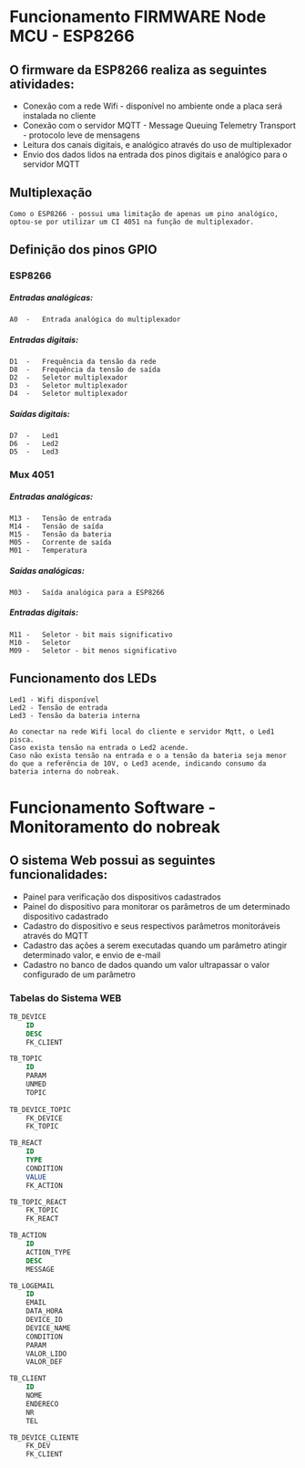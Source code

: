 # Funcionamento FIRMWARE Node MCU - ESP8266

## O firmware da ESP8266 realiza as seguintes atividades:

- Conexão com a rede Wifi - disponível no ambiente onde a placa será instalada no cliente
- Conexão com o servidor MQTT - Message Queuing Telemetry Transport - protocolo leve de mensagens
- Leitura dos canais digitais, e analógico através do uso de multiplexador
- Envio dos dados lidos na entrada dos pinos digitais e analógico para o servidor MQTT

## Multiplexação

    Como o ESP8266 - possui uma limitação de apenas um pino analógico, optou-se por utilizar um CI 4051 na função de multiplexador.

## Definição dos pinos GPIO

### ESP8266

##### Entradas analógicas:

    A0  -   Entrada analógica do multiplexador

##### Entradas digitais:

    D1  -   Frequência da tensão da rede
    D8  -   Frequência da tensão de saída
    D2  -   Seletor multiplexador
    D3  -   Seletor multiplexador
    D4  -   Seletor multiplexador
    
##### Saídas digitais:

    D7  -   Led1
    D6  -   Led2
    D5  -   Led3

### Mux 4051

##### Entradas analógicas:

    M13 -   Tensão de entrada
    M14 -   Tensão de saída
    M15 -   Tensão da bateria
    M05 -   Corrente de saída
    M01 -   Temperatura

##### Saídas analógicas:

    M03 -   Saída analógica para a ESP8266

##### Entradas digitais:

    M11 -   Seletor - bit mais significativo
    M10 -   Seletor
    M09 -   Seletor - bit menos significativo


## Funcionamento dos LEDs

    Led1 - Wifi disponível
    Led2 - Tensão de entrada
    Led3 - Tensão da bateria interna

    Ao conectar na rede Wifi local do cliente e servidor Mqtt, o Led1 pisca.
    Caso exista tensão na entrada o Led2 acende.
    Caso não exista tensão na entrada e o a tensão da bateria seja menor do que a referência de 10V, o Led3 acende, indicando consumo da bateria interna do nobreak.

# Funcionamento Software - Monitoramento do nobreak

## O sistema Web possui as seguintes funcionalidades:

- Painel para verificação dos dispositivos cadastrados
- Painel do dispositivo para monitorar os parâmetros de um determinado dispositivo cadastrado    
- Cadastro do dispositivo e seus respectivos parâmetros monitoráveis através do MQTT
- Cadastro das ações a serem executadas quando um parâmetro atingir determinado valor, e envio de e-mail
- Cadastro no banco de dados quando um valor ultrapassar o valor configurado de um parâmetro

### Tabelas do Sistema WEB
```sql
TB_DEVICE
	ID
	DESC
	FK_CLIENT

TB_TOPIC
	ID
	PARAM
	UNMED
	TOPIC
	
TB_DEVICE_TOPIC
	FK_DEVICE
	FK_TOPIC

TB_REACT
	ID
	TYPE
	CONDITION
	VALUE
	FK_ACTION

TB_TOPIC_REACT
	FK_TOPIC
	FK_REACT

TB_ACTION
	ID
	ACTION_TYPE
	DESC
	MESSAGE

TB_LOGEMAIL
	ID
	EMAIL
	DATA_HORA
	DEVICE_ID
	DEVICE_NAME
	CONDITION
	PARAM
	VALOR_LIDO
	VALOR_DEF

TB_CLIENT
	ID
	NOME
	ENDERECO
	NR
	TEL

TB_DEVICE_CLIENTE
	FK_DEV
    FK_CLIENT
```    